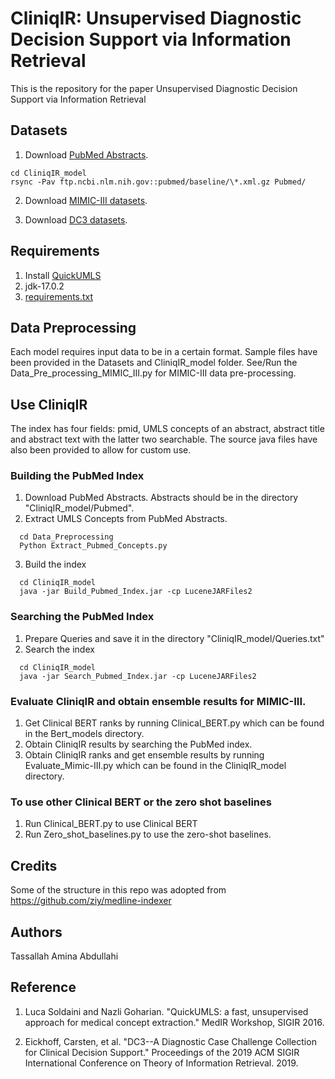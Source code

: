 # CliniqIR: Unsupervised Diagnostic Decision Support via Information Retrieval

This is the repository for the paper Unsupervised Diagnostic Decision Support via Information Retrieval

## Datasets
1. Download [PubMed Abstracts](https://ftp.ncbi.nlm.nih.gov/pubmed/baseline/).

  ```
  cd CliniqIR_model
  rsync -Pav ftp.ncbi.nlm.nih.gov::pubmed/baseline/\*.xml.gz Pubmed/
  ```
  
2. Download [MIMIC-III datasets](https://mimic.mit.edu/docs/gettingstarted/).

3. Download [DC3 datasets](https://github.com/codiag-public/dc3).

## Requirements
1. Install [QuickUMLS](https://github.com/Georgetown-IR-Lab/QuickUMLS)
2. jdk-17.0.2
3. [requirements.txt](https://github.com/rsinghlab/CliniqIR/blob/efef52f87a7fba8faa4a05f209f85ef6daf08fec/requirements.txt)

## Data Preprocessing
Each model requires input data to be in a certain format. Sample files have been provided in the Datasets and CliniqIR_model folder. See/Run the Data_Pre_processing_MIMIC_III.py for MIMIC-III data pre-processing.

## Use CliniqIR 
The index has four fields: pmid, UMLS concepts of an abstract, abstract title and abstract text with the latter two searchable. The source java files have also been provided to allow for custom use.

### Building the PubMed Index
1. Download PubMed Abstracts. Abstracts should be in the directory "CliniqIR_model/Pubmed".
2. Extract UMLS Concepts from PubMed Abstracts.

```
  cd Data_Preprocessing
  Python Extract_Pubmed_Concepts.py
```
3. Build the index

```
  cd CliniqIR_model
  java -jar Build_Pubmed_Index.jar -cp LuceneJARFiles2
```
### Searching the PubMed Index

1. Prepare Queries and save it in the directory "CliniqIR_model/Queries.txt"
2. Search the index 
```
  cd CliniqIR_model
  java -jar Search_Pubmed_Index.jar -cp LuceneJARFiles2
```
### Evaluate CliniqIR and obtain ensemble results for MIMIC-III.
1. Get Clinical BERT ranks by running Clinical_BERT.py which can be found in the Bert_models directory. 
2. Obtain CliniqIR results by searching the PubMed index.
3. Obtain CliniqIR ranks and get ensemble results by running Evaluate_Mimic-III.py which can be found in the CliniqIR_model directory.

### To use other Clinical BERT or the zero shot baselines
1. Run Clinical_BERT.py to use Clinical BERT
2. Run Zero_shot_baselines.py to use the zero-shot baselines.


## Credits
Some of the structure in this repo was adopted from https://github.com/ziy/medline-indexer

## Authors
Tassallah Amina Abdullahi

## Reference
1. Luca Soldaini and Nazli Goharian. "QuickUMLS: a fast, unsupervised approach for medical concept extraction." MedIR Workshop, SIGIR 2016.

2. Eickhoff, Carsten, et al. "DC3--A Diagnostic Case Challenge Collection for Clinical Decision Support." Proceedings of the 2019 ACM SIGIR International Conference on Theory of Information Retrieval. 2019.
